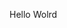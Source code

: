 Hello Wolrd























































































































































































































































































































































































































































































































































































































































































































































































































































































































































































































































































































































































































































































































































































































































































































































































































































































































































































































































































































































































































































































































































































































































































































































































































































































































































































































































































































































































































































































































































































































































































































































































































































































































































































































































































































































































































































































































































































































































































































































































































































































































































































































































































































































































































































































































































































































































































































































































































































































































































































































































































































































































































































































































































































































































































































































































































































































































































